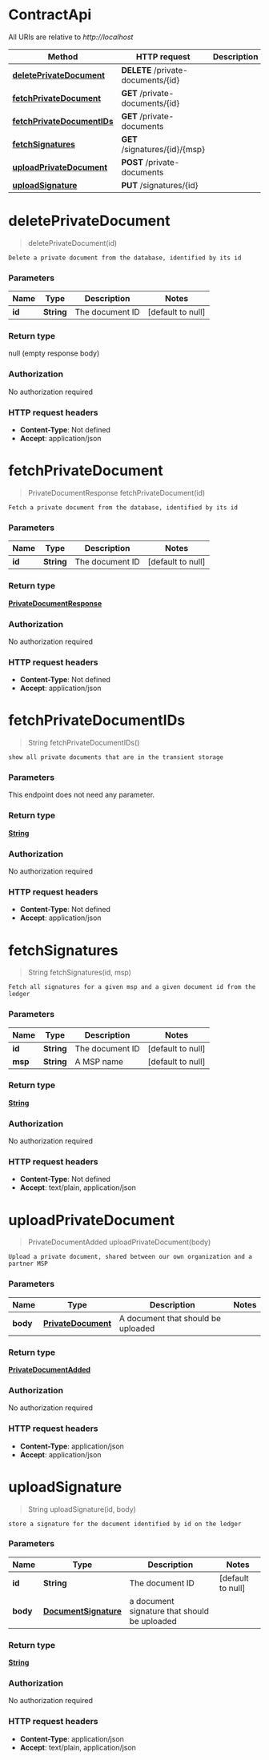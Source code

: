 # ContractApi

All URIs are relative to *http://localhost*

Method | HTTP request | Description
------------- | ------------- | -------------
[**deletePrivateDocument**](ContractApi.md#deletePrivateDocument) | **DELETE** /private-documents/{id} | 
[**fetchPrivateDocument**](ContractApi.md#fetchPrivateDocument) | **GET** /private-documents/{id} | 
[**fetchPrivateDocumentIDs**](ContractApi.md#fetchPrivateDocumentIDs) | **GET** /private-documents | 
[**fetchSignatures**](ContractApi.md#fetchSignatures) | **GET** /signatures/{id}/{msp} | 
[**uploadPrivateDocument**](ContractApi.md#uploadPrivateDocument) | **POST** /private-documents | 
[**uploadSignature**](ContractApi.md#uploadSignature) | **PUT** /signatures/{id} | 


<a name="deletePrivateDocument"></a>
# **deletePrivateDocument**
> deletePrivateDocument(id)



    Delete a private document from the database, identified by its id

### Parameters

Name | Type | Description  | Notes
------------- | ------------- | ------------- | -------------
 **id** | **String**| The document ID | [default to null]

### Return type

null (empty response body)

### Authorization

No authorization required

### HTTP request headers

- **Content-Type**: Not defined
- **Accept**: application/json

<a name="fetchPrivateDocument"></a>
# **fetchPrivateDocument**
> PrivateDocumentResponse fetchPrivateDocument(id)



    Fetch a private document from the database, identified by its id

### Parameters

Name | Type | Description  | Notes
------------- | ------------- | ------------- | -------------
 **id** | **String**| The document ID | [default to null]

### Return type

[**PrivateDocumentResponse**](../Models/PrivateDocumentResponse.md)

### Authorization

No authorization required

### HTTP request headers

- **Content-Type**: Not defined
- **Accept**: application/json

<a name="fetchPrivateDocumentIDs"></a>
# **fetchPrivateDocumentIDs**
> String fetchPrivateDocumentIDs()



    show all private documents that are in the transient storage

### Parameters
This endpoint does not need any parameter.

### Return type

[**String**](../Models/string.md)

### Authorization

No authorization required

### HTTP request headers

- **Content-Type**: Not defined
- **Accept**: application/json

<a name="fetchSignatures"></a>
# **fetchSignatures**
> String fetchSignatures(id, msp)



    Fetch all signatures for a given msp and a given document id from the ledger

### Parameters

Name | Type | Description  | Notes
------------- | ------------- | ------------- | -------------
 **id** | **String**| The document ID | [default to null]
 **msp** | **String**| A MSP name | [default to null]

### Return type

[**String**](../Models/string.md)

### Authorization

No authorization required

### HTTP request headers

- **Content-Type**: Not defined
- **Accept**: text/plain, application/json

<a name="uploadPrivateDocument"></a>
# **uploadPrivateDocument**
> PrivateDocumentAdded uploadPrivateDocument(body)



    Upload a private document, shared between our own organization and a partner MSP

### Parameters

Name | Type | Description  | Notes
------------- | ------------- | ------------- | -------------
 **body** | [**PrivateDocument**](../Models/PrivateDocument.md)| A document that should be uploaded |

### Return type

[**PrivateDocumentAdded**](../Models/PrivateDocumentAdded.md)

### Authorization

No authorization required

### HTTP request headers

- **Content-Type**: application/json
- **Accept**: application/json

<a name="uploadSignature"></a>
# **uploadSignature**
> String uploadSignature(id, body)



    store a signature for the document identified by id on the ledger

### Parameters

Name | Type | Description  | Notes
------------- | ------------- | ------------- | -------------
 **id** | **String**| The document ID | [default to null]
 **body** | [**DocumentSignature**](../Models/DocumentSignature.md)| a document signature that should be uploaded |

### Return type

[**String**](../Models/string.md)

### Authorization

No authorization required

### HTTP request headers

- **Content-Type**: application/json
- **Accept**: text/plain, application/json

